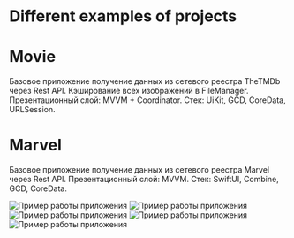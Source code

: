# Different examples of projects

# Movie
Базовое приложение получение данных из сетевого реестра TheTMDb через Rest API. 
Кэширование всех изображений в FileManager.
Презентационный слой: MVVM + Coordinator.
Стек: UiKit, GCD, CoreData, URLSession. 

# Marvel
Базовое приложение получение данных из сетевого реестра Marvel через Rest API. 
Презентационный слой: MVVM. 
Стек: SwiftUI, Combine, GCD, CoreData.

![Пример работы приложения](/screenShots/MarvelMain.png)
![Пример работы приложения](/screenShots/MarvelMainFind.png)
![Пример работы приложения](/screenShots/MarvelNotFound.png)
![Пример работы приложения](/screenShots/MarvelDetail.png)
![Пример работы приложения](/screenShots/MarvelComics.png)
